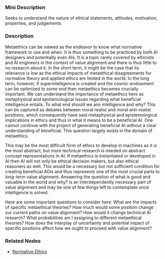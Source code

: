 ### Mini Description

Seeks to understand the nature of ethical statements, attitudes, motivation, properties, and judgements.

### Description

Metaethics can be viewed as the endeavor to know what normative framework to use and when. It is thus something to be practiced by both AI designers and potentially even AIs. It is a topic rarely covered by ethicists and AI engineers in the context of value alignment and there is thus little to no research about it. In the short term, it might be the case that its relevance is low as the ethical impacts of metaethical disagreements for normative theory and applied ethics are limited in the world. In the long term, however, if superintelligence is created and the cosmic endowment can be optimized to some end then metaethics becomes crucially important. We can understand the importance of metaethics here as metaphysical and epistemological issues regarding what beneficial intelligence entails. To what end should we aim intelligence and why? This can be captured as debates between moral realist and moral anti-realist positions, which consequently have said metaphysical and epistemological implications in ethics and thus in what it means to be a beneficial AI. One cannot continue with the project of generating beneficial AI without a clear understanding of beneficial. This question largely exists in the domain of metaethics.

This may be the most difficult form of ethics to develop in machines as it is the most abstract, but more technical research is needed on abstract concept representations in AI. If metaethics is instantiated or developed in AI then AI will not only be ethical decision makers, but also ethical reasoners as well. This would be a necessary but not sufficient condition for creating beneficial AGIs and thus represents one of the most crucial parts to long-term value alignment. Answering the question of what is good and valuable in the world and why? is an interdependently necessary part of value alignment and may be one of few things left to contemplate once intelligence is solved.

Here are some important questions to consider here: What are the impacts of specific metaethical theories? How much would some position change our current paths on value alignment? How would it change technical AI research? What probabilities am I assigning to different metaethical theories? How does the interplay of uncertainty and potential impact of specific positions affect how we ought to proceed with value alignment? 

### Related Nodes

- [Normative Ethics](/Value_Alignment/Ethics/Normative_Ethics/Normative_Ethics.md)
